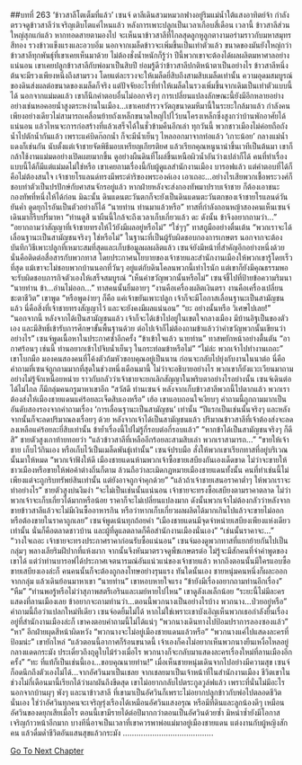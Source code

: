 ##บทที่ 263 ‘ข้าวสาลีโตเต็มที่แล้ว’
เซนจ์ ดาลีเดินสวมหมวกฟางอยู่ริมแม่น้ำใต้แสงอาทิตย์จ้า กำลังตรวจดูข้าวสาลีว่าเจริญเติบโตแค่ไหนแล้ว
หลังการเพาะปลูกเป็นเวลาเกือบสี่เดือน เวลานี้ ข้าวสาลีส่วนใหญ่สุกแก่แล้ว
หากทอดสายตามองไป จะเห็นนาข้าวสาลีที่ไกลสุดลูกหูลูกตางามอร่ามราวกับมหาสมุทรสีทอง รวงข้าวแข็งแรงและอวบอิ่ม นอกจากเมล็ดข้าวจะเพิ่มขึ้นเป็นเท่าตัวแล้ว ขนาดของมันยังใหญ่กว่าข้าวสาลีทุกพันธุ์ที่เขาเคยเห็นมาด้วย ไม่ต้องชั่งน้ำหนักก็รู้ว่า ปีนี้พวกเขาจะต้องได้ผลผลิตมหาศาลอย่างแน่นอน
เขาเคยปลูกข้าวสาลีกับพ่อมาเป็นสิบปี ย่อมรู้ดีว่าข้าวสาลีปกติหน้าตาเป็นอย่างไร ข้าวสาลีหนึ่งต้นจะมีรวงเพียงหนึ่งถึงสามรวง โดยแต่ละรวงจะให้เมล็ดยี่สิบถึงสามสิบเมล็ดเท่านั้น ความอุดมสมบูรณ์ของดินส่งผลต่อขนาดของเมล็ดก็จริง แต่ปัจจัยอะไรที่ทำให้เมล็ดในรวงเพิ่มขึ้นจากเดิมเป็นเท่าตัวแบบนี้ได้ นอกจากแม่มดแล้ว เขาก็นึกคำตอบอื่นไม่ออกจริงๆ
การเปลี่ยนแปลงลักษณะนี้ยังมีอีกหลายอย่าง อย่างเช่นหอคอยน้ำสูงตระหง่านในเมือง...เขาเคยสำรวจวัตถุขนาดมหึมานี้ในระยะใกล้มาแล้ว กำลังคนเพียงอย่างเดียวไม่สามารถเคลื่อนย้ายถังเหล็กขนาดใหญ่ไปไว้บนโครงเหล็กซึ่งสูงกว่าบ้านพักอาศัยได้แน่นอน แล้วไหนจะการก่อสร้างที่แล้วเสร็จได้ในชั่วข้ามคืนอีกเล่า ทุกวันนี้ พวกชาวเมืองไม่ค่อยถือถังน้ำไปตักน้ำกันแล้ว เพราะแค่บิดก๊อกน้ำ ก็จะมีน้ำเย็นๆ ไหลออกมาจากท่อแล้ว
‘เกาะน้อย’ กลางแม่น้ำแดงก็เช่นกัน นับตั้งแต่เจ้าชายจัดพิธีมอบเหรียญเกียรติยศ แล้วเรียกคุณหนูนาน่าขึ้นเวทีเป็นต้นมา เขาก็กล้าใช้งานแม่มดอย่างเปิดเผยมากขึ้น ดูอย่างผืนดินที่โผล่ขึ้นเหนือผิวน้ำอันว่างเปล่าก็ได้ คนที่ทำเรื่องแบบนี้ได้ก็มีแต่แม่มดไม่ใช่หรือ
เขาเคยถามเรื่องนี้กับผู้ดูแลสำนักงานเมือง บารอฟแล้ว แต่คำตอบที่ได้ก็คือไม่ต้องสนใจ เจ้าชายโรแลนด์ทรงมีพระดำริของพระองค์เอง
เอาเถอะ...อย่างไรเสียพวกเชื้อพระวงศ์ก็ชอบทำตัวเป็นปรปักษ์กับศาสนจักรอยู่แล้ว หากฝ่ายหลังจะส่งกองทัพมาปราบเจ้าชาย ก็ต้องเอาชนะกองทัพที่หนึ่งให้ได้ก่อน มิฉะนั้น ดินแดนตะวันตกก็จะยังเป็นดินแดนตะวันตกของเจ้าชายโรแลนด์วันยันค่ำ
ดูดยุกไรอันเป็นตัวอย่างก็ได้
“นายท่าน ท่านมาแล้วหรือ” ทาสที่กำลังถอนหญ้าสองคนเห็นเซนจ์เดินมาก็รีบปรี่มาหา “ท่านดูสิ นาผืนนี้ใกล้จะถึงเวลาเก็บเกี่ยวแล้ว ดะ ดังนั้น ข้าจึงอยากถามว่า...”
“อยากถามว่าสัญญาที่เจ้าชายทรงให้ไว้ยังมีผลอยู่หรือไม่”
“ใช่ๆๆ” ทาสถูมืออย่างตื่นเต้น “พวกเราจะได้เลื่อนฐานะเป็นสามัญชนจริงๆ ใช่หรือไม่”
ในฐานะที่เป็นผู้รับผิดชอบกองการเกษตร นอกจากจะต้องบันทึกวิธีเพาะปลูกที่เหมาะสมที่สุดและเก็บข้อมูลผลผลิตแล้ว เซนจ์ยังมีหน้าที่สำคัญอีกอย่างหนึ่งด้วย นั่นคือติดต่อสื่อสารกับพวกทาส โดยประกาศนโยบายของเจ้าชายและสำนักงานเมืองให้พวกเขารู้โดยเร็วที่สุด แม้เขาจะไม่ชอบพวกบ้านนอกที่วันๆ อยู่แต่กับดินโคลนพวกนี้เท่าไรนัก แต่เขาก็ยังมีคุณธรรมพอจะรับผิดชอบภารกิจตัวเองให้เสร็จสมบูรณ์
“เห็นคำขวัญพวกนั้นหรือไม่” เซนจ์ชี้ไปที่ป้ายข้อความริมนา
“นายท่าน ข้า...อ่านไม่ออก...” ทาสคนนั้นยิ้มอายๆ
“งานคือเครื่องผลิตเงินตรา งานคือเครื่องเปลี่ยนชะตาชีวิต” เขาพูด “หรือพูดง่ายๆ ก็คือ แค่เจ้าขยันเพาะปลูก เจ้าก็จะมีโอกาสเลื่อนฐานะเป็นสามัญชนแล้ว นี่คือสิ่งที่เจ้าชายทรงสัญญาไว้ และจะยังคงมีผลแน่นอน”
“ยะ อย่างนั้นหรือ วิเศษไปเลย!”
“นอกจากนี้ หลังจากได้เป็นสามัญชนแล้ว เจ้าก็จะได้เข้าไปอยู่ในเขตใจกลางเมือง มีบ้านอิฐเป็นของตัวเอง และมีสิทธิ์เข้ารับการศึกษาขั้นพื้นฐานด้วย ต่อไปเจ้าก็ไม่ต้องถามข้าแล้วว่าคำขวัญพวกนั้นเขียนว่าอย่างไร” เซนจ์พูดเนื้อหาในประกาศซ้ำอีกครั้ง
“ข้าเข้าใจแล้ว นายท่าน” ทาสพยักหน้าอย่างตื้นตัน “อากาศร้อนๆ เช่นนี้ ท่านอยากเข้าไปจิบน้ำเย็นๆ ในกระท่อมข้าหรือไม่”
“ไม่ล่ะ พวกเจ้าไปทำงานเถอะ” เขาโบกมือ มองคนสองคนที่โค้งตัวก้มหัวขอบคุณอยู่เป็นนาน ก่อนจะกลับไปยุ่งกับงานในนาต่อ นี่คือคำถามที่เซนจ์ถูกถามมากที่สุดในช่วงหนึ่งเดือนมานี้ ไม่ว่าจะอธิบายอย่างไร พวกเขาก็ยังแวะเวียนมาถามอย่างไม่รู้จักเหนื่อยหน่าย ราวกับกลัวว่าเจ้าชายจะยกเลิกสัญญาในพริบตาอย่างไรอย่างนั้น
เซนจ์เดินต่อได้ไม่ไกล ก็มีกลุ่มคนกรูมาหาเขาอีก “สวัสดี ท่านเซนจ์ หลังจากเก็บข้าวสาลีพวกนี้ไปตากแล้ว พวกเราต้องส่งให้เมืองชายแดนแค่ร้อยละเจ็ดสิบเองหรือ”
เฮ้อ เขาแอบถอนใจเงียบๆ คำถามนี้ถูกถามมากเป็นอันดับสองรองจากคำถามเรื่อง ‘การเลื่อนฐานะเป็นสามัญชน’ เท่านั้น “ปีแรกเป็นเช่นนั้นจริงๆ และหลังจากนั้นก็จะลดปริมาณลงเรื่อยๆ ด้วย หลังจากเจ้าได้เป็นสามัญชนแล้ว ปริมาณข้าวสาลีที่เจ้าต้องส่งจะลดลงเหลือแค่ร้อยละยี่สิบเท่านั้น ข้าย้ำเรื่องนี้ไปไม่รู้กี่รอบต่อกี่รอบแล้ว”
“หากข้าได้เป็นสามัญชนจริงๆ ก็ดีสิ” ชายตัวสูงเกาท้ายทอยว่า “แล้วข้าวสาลีที่เหลืออีกร้อยละสามสิบเล่า พวกเราสามารถ...”
“ขายให้เจ้าชาย เก็บไว้กินเอง หรือเก็บไว้เป็นเมล็ดพันธุ์เท่านั้น” เซนจ์ปรบมือ สั่งให้พวกเขาเรียกทาสที่อยู่บริเวณนั้นมาให้หมด “พวกเจ้าฟังให้ดี เมืองชายแดนห้ามพวกเจ้าซื้อขายเสบียงกันเองเด็ดขาด ไม่ว่าจะขายให้ชาวเมืองหรือขายให้พ่อค้าต่างถิ่นก็ตาม ล้วนถือว่าละเมิดกฎหมายเมืองชายแดนทั้งนั้น คนที่ทำเช่นนี้ไม่เพียงแต่จะถูกริบทรัพย์สินเท่านั้น แต่ยังอาจถูกจำคุกด้วย”
“แล้วถ้าเจ้าชายเสนอราคาต่ำๆ ให้พวกเราจะทำอย่างไร” ชายตัวสูงบ่นงึมงำ
“จะไม่เป็นเช่นนั้นแน่นอน เจ้าชายจะทรงซื้อเสบียงตามราคาตลาด ไม่ว่าพวกเจ้าจะเก็บเกี่ยวได้มากหรือน้อย ราคาก็จะไม่เปลี่ยนแปลงมาก ดังนั้นพวกเจ้าไม่ต้องกลัวว่าหลังจากขายข้าวสาลีแล้วจะไม่มีเงินซื้ออาหารกิน หรือว่าหากเก็บเกี่ยวผลผลิตได้มากเกินไปแล้วจะขายไม่ออกหรือต้องขายในราคาถูกเลย” เซนจ์พูดเน้นทุกถ้อยคำ “เมืองชายแดนมีจุดจำหน่ายเสบียงเพียงแห่งเดียวเท่านั้น นั่นก็คือตลาดชาวบ้าน และผู้ที่ดูแลตลาดก็คือสำนักงานเมืองนั่นเอง”
“เช่นนั้นราคาจะ...”
“วางใจเถอะ เจ้าชายจะทรงประกาศราคาก่อนรับซื้อแน่นอน”
เซนจ์มองดูพวกทาสที่แยกย้ายกันไปเป็นกลุ่มๆ พลางเลียริมฝีปากที่แห้งผาก จากนั้นจึงหันมาตรวจดูพืชเกษตรต่อ ไม่รู้จะมีสักคนที่จำคำพูดของเขาได้ แต่ว่าท่านบารอฟได้ประกาศเจตนารมณ์อันแน่วแน่ของเจ้าชายแล้ว หากถึงตอนนั้นมีใครแอบซื้อขายเสบียงเองล่ะก็ คนคนนั้นก็จะต้องถูกลงโทษอย่างรุนแรง
ทันใดนั้นเอง ชายหนุ่มคนหนึ่งก็ผละออกจากกลุ่ม แล้วเดินย้อนมาหาเขา “นายท่าน” เขาหอบหายใจแรง “ข้ายังมีเรื่องอยากถามท่านอีกเรื่อง”
“หืม”
“ท่านพอรู้หรือไม่ว่าสุภาพสตรีเอรินและเมย์หายไปไหน” เขาดูลังเลเล็กน้อย “ระยะนี้ไม่มีละครแสดงที่ลานเมืองเลย ข้าอยากจะถามท่านว่า...ตอนนี้พวกนางเป็นอย่างไรบ้าง พวกนาง...ป่วยอยู่หรือ”
คำถามนี้ถือว่าแปลกใหม่ทีเดียว เซนจ์อดยิ้มไม่ได้ หากไม่ใช่เพราะเขาบังเอิญเห็นพวกเธอกำลังยื่นเรื่องอยู่ที่สำนักงานเมืองล่ะก็ เขาคงตอบคำถามนี้ไม่ได้แน่ๆ “พวกนางเดินทางไปป้อมปราการลองซองแล้ว”
“หา” อีกฝ่ายผุดสีหน้าผิดหวัง “พวกนางจะไม่อยู่เมืองชายแดนแล้วหรือ”
“พวกนางแค่ไปแสดงละครที่ป้อมน่ะ” เขายักไหล่ “แล้วตอนนี้อากาศก็ร้อนขนาดนี้ เจ้าเองก็คงไม่อยากเห็นพวกนางยืนเหงื่อไหลอยู่กลางแดดกระมัง ประเดี๋ยวถึงฤดูใบไม้ร่วงเมื่อไร พวกนางก็จะกลับมาแสดงละครเรื่องใหม่ที่ลานเมืองอีกครั้ง”
“ทะ ที่แท้ก็เป็นเช่นนี้เอง...ขอบคุณนายท่าน!”
เมื่อเห็นชายหนุ่มเดินจากไปอย่างมีความสุข เซนจ์ก็อดนึกถึงตัวเองไม่ได้...จากอัศวินมาเป็นเชลย จากเชลยมาเป็นเจ้าหน้าที่ในสำนักงานเมือง ชีวิตเขาในช่วงไม่กี่เดือนมานี้เรียกได้ว่าผกผันถึงขีดสุด เขาไม่อยากกลับไปตระกูลวูล์ฟแล้ว เพราะที่นั่นไม่มีอะไรนอกจากบ้านผุๆ พังๆ และนาข้าวสาลี ที่เขามาเป็นอัศวินก็เพราะไม่อยากปลูกข้าวกับพ่อไปตลอดชีวิตนั่นเอง
ใช่ว่าอัศวินทุกคนจะเจริญรุ่งเรืองได้เหมือนอัศวินแสงอรุณ หรือมีที่ดินและลูกน้องดีๆ เหมือนอัศวินของดยุกเสียเมื่อไร ตอนนี้เขามีรายได้ต่อปีมากกว่าตอนเป็นอัศวินด้วยซ้ำ มิหนำซ้ำยังมีโอกาสเจริญก้าวหน้าอีกมาก บางทีนี่อาจเป็นเวลาที่เขาควรพาพ่อแม่มาอยู่เมืองชายแดน แต่งงานกับผู้หญิงสักคน แล้วดื่มด่ำชีวิตอันแสนสุขแล้วกระมัง
........................................




[Go To Next Chapter]( ./176.md)